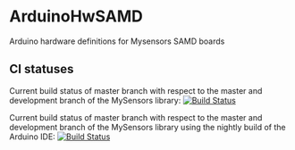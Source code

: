 # ArduinoHwSAMD

Arduino hardware definitions for Mysensors SAMD boards

CI statuses
-----------
Current build status of master branch with respect to the master and development branch of the MySensors library: [![Build Status](https://ci.mysensors.org/job/MySensors/job/ArduinoHwSAMD/job/master/badge/icon)](https://ci.mysensors.org/job/MySensors/job/ArduinoHwSAMD/job/master/)

Current build status of master branch with respect to the master and development branch of the MySensors library using the nightly build of the Arduino IDE: [![Build Status](https://ci.mysensors.org/job/MySensors-nightly-IDE/job/ArduinoHwSAMD/job/master/badge/icon)](https://ci.mysensors.org/job/MySensors-nightly-IDE/job/ArduinoHwSAMD/job/master/)
